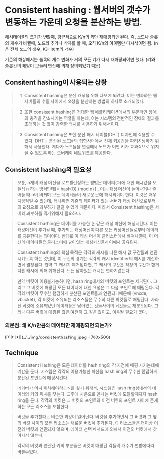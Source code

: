 # Consistent hashing : 웹서버의 갯수가 변동하는 가운데 요청을 분산하는 방법. 

해시테이블의 크기가 변할때, 평균적으로 K/n의 키만 재매핑되면 된다. 
즉, 노드나 슬롯의 개수가 바뀔때, 노드의 추가나 삭제를 할 때, 
오직 K/n의 아이템만 다시섞이면 됨. (n은 전체 노드의 갯수, K는 item의 개수)

기존의 해싱에서는 슬록의 개수 변화가 거의 모든 키가 다시 재매핑되야만 했다. (키와 슬롯간의 매핑이 모듈러 연산에 의해 정의되었기 때문)

## Consitent hashing이 사용되는 상황
> 1. Consistent hashing은 분산 캐싱을 위해 나오게 되었다. 이는 변화하는 웹서버들의 수들 사이에서 요청을 분산하는 방법의 하나로 소개되었다. 

> 2. 또한 consistent hashing은 거대한 웹 애플리케이션에서의 부분적인 장애의 충격을 감소시키는 역할을 하는데, 이는 시스템의 전반적인 장애의 결과를 초래하는 것 없이 강력한 캐시를 사용하기 위해서이다.

> 3. Consistent hashing은 또한 분산 해시 테이블(DHT) 디자인에 적용할 수 있다. DHT는 분산된 노드들의 집합사이에서 전체 키공간을 파티셔닝하기 위해서 사용한다. 게다가 노드들을 연결해서 노드가 어떤 키가 효과적으로 위치될 수 있도록 하는 오버레이 네트워크를 제공한다.

## Consistent hashing의 필요성
> 보통, n개의 캐싱 머신을 로드밸런싱하는 방법은 데이터(O)에 대한 해시값을 모듈러 n 하는 방식인데[= hash(O) (mod n) ] , 이는 캐싱 머신이 늘어나거나 줄어들 때 n이 바뀌며 모든 데이터들이 새로운 곳에 해시되어야 한다. 이것은 매우 치명적일 수 있는데, 왜냐하면 기존의 데이터가 있는 서버가 캐싱 머신으로부터의 요청으로 과부하가 걸릴 수 있기 때문이다. 따라서 Consistent hashing은 서버의 과부하를 막기위해서 필요하다. 

> Consistent hashing은 데이터를 가능한 한 같은 캐싱 머신에 해싱시킨다. 이는 캐싱머신이 추가될 때, 추가되는 캐싱머신이 다른 모든 캐싱머신들로부터 데이터를 공유한다는 의미이다. 반대로 이 캐싱 머신이 클러스터에서 빠져나갈때,  이 머신의 데이터들은 클러스터에 남아잇는 캐싱머신들사이에서 공유된다.

> Consistent hashing의 핵심 목적은 각각의 캐시를 다른 해시 값 구간들과 연관시키도록 하는 것인데, 이 구간의 경계는 각각의 캐시 identifier의 해시를 계산하면서 결정된다. 만약 그 캐시가 제거된다면, 그 캐시의 구간은 적정의 구간과 함께 다른 캐시에 의해 취해진다. 모든 남아있는 캐시는 변하지않는다.

> 만약 버킷이 이용불가능하다면, hash ring에서의 버킷의 포인트는 제거된다. 그리고 그 버킷에 매핑된 모든 데이터에 대한 요청은 그 다음 포인트에 매핑된다. 각각의 버킷이 무수한 램덤하게 분산된 포인트들과 연관되기때문에 (vnode, vbucket), 각 버킷에 소유되는 리소스들은 무수히 다른 버킷들로 매핑된다. 사라진 버킷에 소유되었던 데이터들은 남아있는 것들사이의 버킷들로 재분산된다. 그러나 다른 버킷에 매핑된 값은 여전히 그 같은 값이고, 이동될 필요가 없다.


### 의문점: 왜 K/n만큼의 데이터만 재매핑되면 되는가?

![이미지](../../img/consistenthashing.jpeg =700x500)


## Technique
> Consistent Hashing은 모든 데이터를 hash ring의 각 지점에 매핑 시키는데에 기반을 둔다. 시스템은 각각의 이용가능한 머신을 hash ring의 무수한 랜덤하게 분산된 포인트에 매핑시킨다.

> 데이터가 어디 위치해야하는지를 찾기 위해서, 시스템은 hash ring상에서의 데이터의 키의 위치를 찾는다. 그후에  처음으로 만나는 버킷에 도달할때까지 hash ring들 돈다. 각각의 버킷은 그 버킷의 포인트와 이전 버킷의 포인트 사이에 존재하는 모든 리소스를 포함한다.

> 버킷을 추가할때도 비슷한 과정이 일어난다. 버킷을 추가하면서 그 버킷과 그 옆의 버킷 사이의 모든 리소스는 새로운 버킷에 추가된다. 이 리소스들은 더이상 이전의 버킷과 연관되지 않으며, 데이터 선택 메서드에 의해서 이전의 버킷에서 찾아지지 않는다.

> 각각의 버킷과 연관된 키의 부분들은 버킷이 매핑된 각들의 개수가 변함에따라 바뀔수있다.